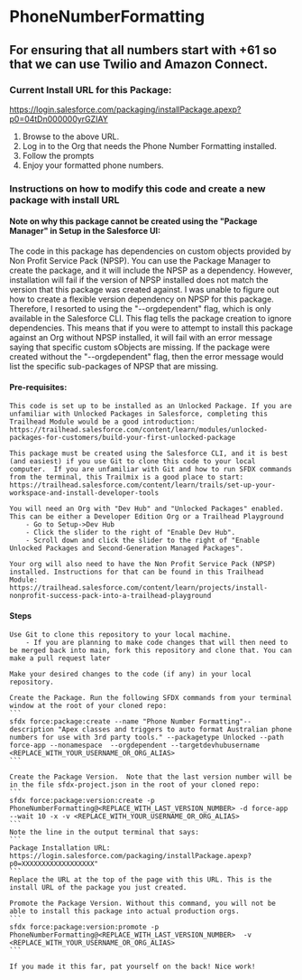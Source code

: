 # PhoneNumberFormatting
## For ensuring that all numbers start with +61 so that we can use Twilio and Amazon Connect. 

### Current Install URL for this Package:
https://login.salesforce.com/packaging/installPackage.apexp?p0=04tDn000000yrGZIAY

1. Browse to the above URL.
2. Log in to the Org that needs the Phone Number Formatting installed.
3. Follow the prompts
4. Enjoy your formatted phone numbers.



### Instructions on how to modify this code and create a new package with install URL

#### Note on why this package cannot be created using the "Package Manager" in Setup in the Salesforce UI:

The code in this package has dependencies on custom objects provided by Non Profit Service Pack (NPSP). You can use the Package Manager to create the package, and it will include the NPSP as a dependency. However, installation will fail if the version of NPSP installed does not match the version that this package was created against. I was unable to figure out how to create a flexible version dependency on NPSP for this package. Therefore, I resorted to using the "--orgdependent" flag, which is only available in the Salesforce CLI. This flag tells the package creation to ignore dependencies. This means that if you were to attempt to install this package against an Org without NPSP installed, it will fail with an error message saying that specific custom sObjects are missing. If the package were created without the "--orgdependent" flag, then the error message would list the specific sub-packages of NPSP that are missing.

#### Pre-requisites:

	This code is set up to be installed as an Unlocked Package. If you are unfamiliar with Unlocked Packages in Salesforce, completing this Trailhead Module would be a good introduction: https://trailhead.salesforce.com/content/learn/modules/unlocked-packages-for-customers/build-your-first-unlocked-package
	
	This package must be created using the Salesforce CLI, and it is best (and easiest) if you use Git to clone this code to your local computer.  If you are unfamiliar with Git and how to run SFDX commands from the terminal, this Trailmix is a good place to start: https://trailhead.salesforce.com/content/learn/trails/set-up-your-workspace-and-install-developer-tools

	You will need an Org with "Dev Hub" and "Unlocked Packages" enabled. This can be either a Developer Edition Org or a Trailhead Playground
		- Go to Setup->Dev Hub
		- Click the slider to the right of "Enable Dev Hub".
		- Scroll down and click the slider to the right of "Enable Unlocked Packages and Second-Generation Managed Packages".
		
	Your org will also need to have the Non Profit Service Pack (NPSP) installed. Instructions for that can be found in this Trailhead Module: https://trailhead.salesforce.com/content/learn/projects/install-nonprofit-success-pack-into-a-trailhead-playground


#### Steps
	Use Git to clone this repository to your local machine. 
		- If you are planning to make code changes that will then need to be merged back into main, fork this repository and clone that. You can make a pull request later
	 
    Make your desired changes to the code (if any) in your local repository.
	
    Create the Package. Run the following SFDX commands from your terminal window at the root of your cloned repo:
    ```
    sfdx force:package:create --name "Phone Number Formatting"--description "Apex classes and triggers to auto format Australian phone numbers for use with 3rd party tools." --packagetype Unlocked --path force-app --nonamespace  --orgdependent --targetdevhubusername <REPLACE_WITH_YOUR_USERNAME_OR_ORG_ALIAS>
    ```

    Create the Package Version.  Note that the last version number will be in the file sfdx-project.json in the root of your cloned repo:
    ```
    sfdx force:package:version:create -p PhoneNumberFormatting@<REPLACE_WITH_LAST_VERSION_NUMBER> -d force-app --wait 10 -x -v <REPLACE_WITH_YOUR_USERNAME_OR_ORG_ALIAS>
    ```
    Note the line in the output terminal that says:
    ``` 
    Package Installation URL: https://login.salesforce.com/packaging/installPackage.apexp?p0=XXXXXXXXXXXXXXXXXX"
	```
    Replace the URL at the top of the page with this URL. This is the install URL of the package you just created.
	
    Promote the Package Version. Without this command, you will not be able to install this package into actual production orgs.
    ```
    sfdx force:package:version:promote -p PhoneNumberFormatting@<REPLACE_WITH_LAST_VERSION_NUMBER>  -v <REPLACE_WITH_YOUR_USERNAME_OR_ORG_ALIAS>
	```

	If you made it this far, pat yourself on the back! Nice work!